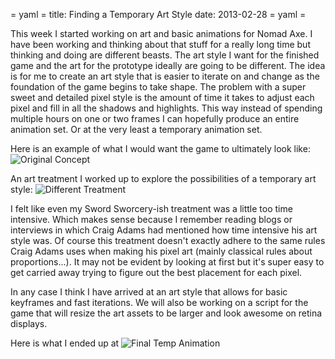 = yaml =
title: Finding a Temporary Art Style
date: 2013-02-28
= yaml =

This week I started working on art and basic animations for Nomad Axe. I have been working and thinking about that stuff for a really long time but thinking and doing are different beasts. The art style I want for the finished game and the art for the prototype ideally are going to be different. The idea is for me to create an art style that is easier to iterate on and change as the foundation of the game begins to take shape. The problem with a super sweet and detailed pixel style is the amount of time it takes to adjust each pixel and fill in all the shadows and highlights. This way instead of spending multiple hours on one or two frames I can hopefully produce an entire animation set. Or at the very least a temporary animation set.

Here is an example of what I would want the game to ultimately look like:
![Original Concept](/images/posts/003-1.png)

An art treatment I worked up to explore the possibilities of a temporary art style:
![Different Treatment](/images/posts/003-2.png)

I felt like even my Sword Sworcery-ish treatment was a little too time intensive. Which makes sense because I remember reading blogs or interviews in which Craig Adams had mentioned how time intensive his art style was. Of course this treatment doesn't exactly adhere to the same rules Craig Adams uses when making his pixel art (mainly classical rules about proportions...). It may not be evident by looking at first but it's super easy to get carried away trying to figure out the best placement for each pixel.

In any case I think I have arrived at an art style that allows for basic keyframes and fast iterations. We will also be working on a script for the game that will resize the art assets to be larger and look awesome on retina displays.

Here is what I ended up at
![Final Temp Animation](/images/posts/003-3.gif)
